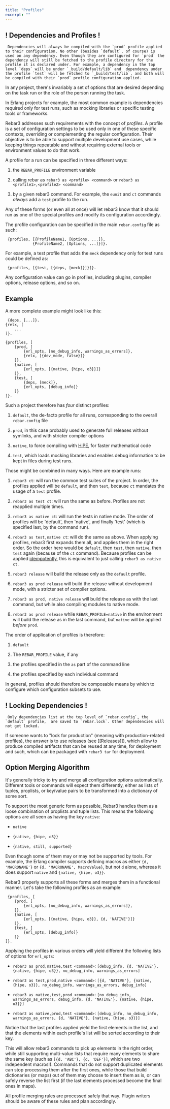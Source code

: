 ```yaml
---
title: "Profiles"
excerpt: ""
---
```


## ! Dependencies and Profiles !

	 Dependencies will always be compiled with the `prod` profile applied to their configuration. No other (besides `default`, of course) is used on any dependency. Even though they are configured for `prod` the dependency will still be fetched to the profile directory for the profile it is declared under. For example, a dependency in the top level `deps` will be under `_build/default/lib` and  dependency under the profile `test` will be fetched to `_build/test/lib`, and both will be compiled with their `prod` profile configuration applied. 

In any project, there's invariably a set of options that are desired depending on the task run or the role of the person running the task.

In Erlang projects for example, the most common example is dependencies required only for test runs, such as mocking libraries or specific testing tools or frameworks.



Rebar3 addresses such requirements with the concept of *profiles*. A profile is a set of configuration settings to be used only in one of these specific contexts, overriding or complementing the regular configuration. Their objective is to be able to support multiple development use cases, while keeping things repeatable and without requiring external tools or environment values to do that work.



A profile for a run can be specified in three different ways:



1. the `REBAR_PROFILE` environment variable

2. calling rebar as `rebar3 as <profile> <command>` or `rebar3 as <profile1>,<profile2> <command>`

3. by a given rebar3 command. For example, the `eunit` and `ct` commands *always* add a `test` profile to the run.



Any of these forms (or even all at once) will let rebar3 know that it should run as one of the special profiles and modify its configuration accordingly.



The profile configuration can be specified in the main `rebar.config` file as such:

	 {profiles, [{ProfileName1, [Options, ...]},
	            {ProfileName2, [Options, ...]}]}. 
For example, a test profile that adds the `meck` dependency only for test runs could be defined as:

	 {profiles, [{test, [{deps, [meck]}]}]}. 
Any configuration value can go in profiles, including plugins, compiler options, release options, and so on.

## Example

A more complete example might look like this:

	 {deps, [...]}.
	{relx, [
	    ...
	]}.
	
	{profiles, [
	    {prod, [
	        {erl_opts, [no_debug_info, warnings_as_errors]},
	        {relx, [{dev_mode, false}]}
	    ]},
	    {native, [
	        {erl_opts, [{native, {hipe, o3}}]}
	    ]},
	    {test, [
	        {deps, [meck]},
	        {erl_opts, [debug_info]}
	    ]}
	]}. 
Such a project therefore has *four* distinct profiles:



1. `default`, the de-facto profile for all runs, corresponding to the overall `rebar.config` file

2. `prod`, in this case probably used to generate full releases without symlinks, and with stricter compiler options

3. `native`, to force compiling with [HiPE](http://www.erlang.org/doc/man/HiPE_app.html), for faster mathematical code

4. `test`, which loads mocking libraries and enables debug information to be kept in files during test runs.



Those might be combined in many ways. Here are example runs:



1. `rebar3 ct`: will run the common test suites of the project. In order, the profiles applied will be `default`, and then `test`, because `ct` mandates the usage of a `test` profile.

2. `rebar3 as test ct`: will run the same as before. Profiles are not reapplied multiple times.

3. `rebar3 as native ct`: will run the tests in native mode. The order of profiles will be 'default', then 'native', and finally 'test' (which is specified last, by the command run).

4. `rebar3 as test,native ct`: will do the same as above. When applying profiles, rebar3 first expands them all, and applies them in the right order. So the order here would be `default`, then `test`, then `native`, then `test` again (because of the `ct` command). Because profiles can be applied [idempotently](https://en.wikipedia.org/wiki/Idempotence), this is equivalent to just calling `rebar3 as native ct`.

5. `rebar3 release` will build the release only as the `default` profile.

6. `rebar3 as prod release` will build the release without development mode, with a stricter set of compiler options.

7. `rebar3 as prod, native release` will build the release as with the last command, but while also compiling modules to native mode.

8. `rebar3 as prod release` while `REBAR_PROFILE=native` in the environment will build the release as in the last command, but `native` will be applied *before* `prod`.



The order of application of profiles is therefore:



1. `default`

2. The `REBAR_PROFILE` value, if any

3. the profiles specified in the `as` part of the command line

4. the profiles specified by each individual command



In general, profiles should therefore be composable means by which to configure which configuration subsets to use.

## ! Locking Dependencies !

	 Only dependencies list at the top level of `rebar.config`, the `default` profile,  are saved to `rebar.lock`. Other dependencies will not get locked.

If someone wants to "lock for production" (meaning with production-related profiles), the answer is to use releases (see [[Releases]]), which allow to produce compiled artifacts that can be reused at any time, for deployment and such, which can be packaged with `rebar3 tar` for deployment. 



## Option Merging Algorithm

It's generally tricky to try and merge all configuration options automatically. Different tools or commands will expect them differently, either as lists of tuples, proplists, or key/value pairs to be transformed into a dictionary of some sort.



To support the most generic form as possible, Rebar3 handles them as a loose combination of proplists and tuple lists. This means the following options are all seen as having the key `native`:



- `native`

- `{native, {hipe, o3}}`

- `{native, still, supported}`



Even though some of them may or may not be supported by tools. For example, the Erlang compiler supports defining macros as either `{d, 'MACRONAME'}` or `{d, 'MACRONAME', MacroValue}`, but not `d` alone, whereas it does support `native` and `{native, {hipe, o3}}`.



Rebar3 properly supports all these forms and merges them in a functional manner. Let's take the following profiles as an example:

	 {profiles, [
	    {prod, [
	        {erl_opts, [no_debug_info, warnings_as_errors]},
	    ]},
	    {native, [
	        {erl_opts, [{native, {hipe, o3}}, {d, 'NATIVE'}]}
	    ]},
	    {test, [
	        {erl_opts, [debug_info]}
	    ]}
	]}. 
Applying the profiles in various orders will yield different the following lists of options for `erl_opts`:



- `rebar3 as prod,native,test <command>`: `[debug_info, {d, 'NATIVE'}, {native, {hipe, o3}}, no_debug_info, warnings_as_errors]`

- `rebar3 as test,prod,native <command>`: `[{d, 'NATIVE'}, {native, {hipe, o3}}, no_debug_info, warnings_as_errors, debug_info]`

- `rebar3 as native,test,prod <command>`: `[no_debug_info, warnings_as_errors, debug_info, {d, 'NATIVE'}, {native, {hipe, o3}}]`

- `rebar3 as native,prod,test <command>`: `[debug_info, no_debug_info, warnings_as_errors, {d, 'NATIVE'}, {native, {hipe, o3}}]`



Notice that the last profiles applied yield the first elements in the list, and that the elements within each profile's list will be sorted according to their key.



This will allow rebar3 commands to pick up elements in the right order, while still supporting multi-value lists that require many elements to share the same key (such as `[{d, 'ABC'}, {d, 'DEF'}]`, which are two independent macros!). Commands that do not support duplicated elements can stop processing them after the first ones, while those that build dictionaries (or maps) out of them may choose to insert them as is, or can safely reverse the list first (if the last elements processed become the final ones in maps).



All profile merging rules are processed safely that way. Plugin writers should be aware of these rules and plan accordingly.
